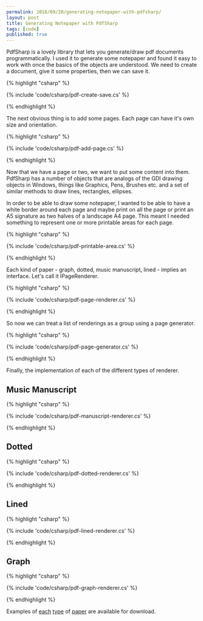 ```yaml
---
permalink: 2018/09/20/generating-notepaper-with-pdfsharp/
layout: post
title: Generating Notepaper with PdfSharp
tags: [code]
published: true
---
```


PdfSharp is a lovely library that lets you generate/draw pdf documents programmatically. I used it to generate some notepaper and found it
easy to work with once the basics of the objects are understood. We need to create a document, give it some properties, then we can save it.

{% highlight "csharp" %}

{% include 'code/csharp/pdf-create-save.cs' %}

{% endhighlight %}

The next obvious thing is to add some pages. Each page can have it's own size and orientation.

{% highlight "csharp" %}

{% include 'code/csharp/pdf-add-page.cs' %}

{% endhighlight %}

Now that we have a page or two, we want to put some content into them. PdfSharp has a number of objects that are analogs of the GDI drawing
objects in Windows, things like Graphics, Pens, Brushes etc. and a set of similar methods to draw lines, rectangles, ellipses.

In order to be able to draw some notepaper, I wanted to be able to have a white border around each page and maybe print on all the page or
print an A5 signature as two halves of a landscape A4 page. This meant I needed something to represent one or more printable areas for each page.

{% highlight "csharp" %}

{% include 'code/csharp/pdf-printable-area.cs' %}

{% endhighlight %}

Each kind of paper - graph, dotted, music manuscript, lined - implies an interface. Let's call it IPageRenderer.

{% highlight "csharp" %}

{% include 'code/csharp/pdf-page-renderer.cs' %}

{% endhighlight %}

So now we can treat a list of renderings as a group using a page generator.

{% highlight "csharp" %}

{% include 'code/csharp/pdf-page-generator.cs' %}

{% endhighlight %}

Finally, the implementation of each of the different types of renderer.

## Music Manuscript

{% highlight "csharp" %}

{% include 'code/csharp/pdf-manuscript-renderer.cs' %}

{% endhighlight %}

## Dotted

{% highlight "csharp" %}

{% include 'code/csharp/pdf-dotted-renderer.cs' %}

{% endhighlight %}

## Lined

{% highlight "csharp" %}

{% include 'code/csharp/pdf-lined-renderer.cs' %}

{% endhighlight %}

## Graph

{% highlight "csharp" %}

{% include 'code/csharp/pdf-graph-renderer.cs' %}

{% endhighlight %}

Examples of <a href="/downloads/Dotted-a4-portrait.pdf" alt="dotted">each<a/>
<a href="/downloads/Graph-a4-portrait.pdf" alt="graph">type<a/> of
<a href="/downloads/Manuscript-a4-portrait.pdf" alt="manuscript">paper<a/> are available for download.
